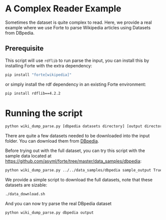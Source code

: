 # A Complex Reader Example

Sometimes the dataset is quite complex to read. Here, we provide a real example
where we use Forte to parse Wikipedia articles using Datasets from DBpedia.

## Prerequisite
This script will use `rdflib` to run parse the input, you can install this by
installing Forte with the extra dependency:
```bash
pip install "forte[wikipedia]"
```

or simply install the rdf dependency in an existing Forte environment:
```bash
pip install rdflib==4.2.2
```

# Running the script
```bash
python wiki_dump_parse.py [dbpedia datasets directory] [output directory]
```

There are quite a few datasets needed to be downloaded into the input folder. 
You can download them from [DBpedia](https://downloads.dbpedia.org/current/core-i18n/en/). 

Before trying out with the full dataset, you can try this script with the sample data located at 
https://github.com/asyml/forte/tree/master/data_samples/dbpedia:

```bash
python wiki_dump_parse.py ../../data_samples/dbpedia sample_output True
```

We provide a simple script to download the full datasets, note that these datasets are sizable:

```bash
./data_download.sh
```

And you can now try parse the real DBpedia dataset
```bash
python wiki_dump_parse.py dbpedia output
```
